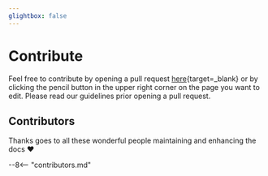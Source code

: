 ```yaml
---
glightbox: false
---
```


# Contribute

Feel free to contribute by opening a pull request [here]({{config.repo_url}}){target=_blank}
or by clicking the pencil button in the upper right corner on the page you want to edit.
Please read our guidelines prior opening a pull request.

## Contributors

Thanks goes to all these wonderful people maintaining and enhancing the docs ❤️

--8<-- "contributors.md"
